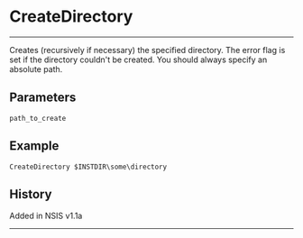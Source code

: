 # CreateDirectory

---

Creates (recursively if necessary) the specified directory. The error flag is set if the directory couldn't be created.
You should always specify an absolute path.

## Parameters

    path_to_create

## Example

	CreateDirectory $INSTDIR\some\directory

## History

Added in NSIS v1.1a

---
